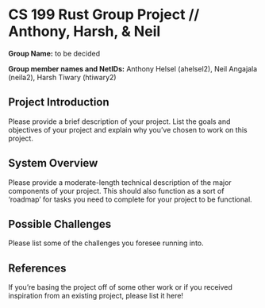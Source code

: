 # CS 199 Rust Group Project //  Anthony, Harsh, &amp; Neil

**Group Name:** to be decided

**Group member names and NetIDs:** Anthony Helsel (ahelsel2), Neil Angajala (neila2), Harsh Tiwary (htiwary2)

## Project Introduction
Please provide a brief description of your project. List the goals and objectives of your project and explain why you’ve chosen to work on this project.

## System Overview
Please provide a moderate-length technical description of the major components of your project. This should also function as a sort of ‘roadmap’ for tasks you need to complete for your project to be functional.
  
## Possible Challenges
Please list some of the challenges you foresee running into.
  
## References
If you’re basing the project off of some other work or if you received inspiration from an existing project, please list it here!
